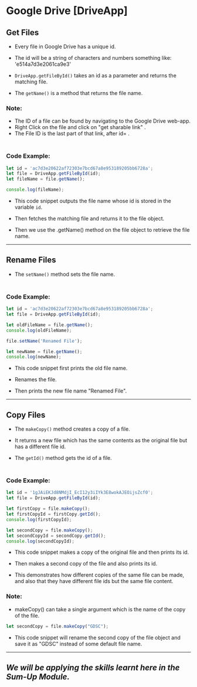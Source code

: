 # Google Drive [DriveApp]
## Get Files
- Every file in Google Drive has a unique id. <br />
- The id will be a string of characters and numbers something like: 'e514a7d3e2061ca9e3' <br />

- ```DriveApp.getFileById()``` takes an id as a parameter and returns the matching file. <br />

- The ```getName()``` is a method that returns the file name.

### Note: 
- The ID of a file can be found by navigating to the Google Drive web-app.
- Right Click on the file and click on "get sharable link" . 
- The File ID is the last part of that link, after id= . <br /> 


### <br />Code Example:

```JavaScript
let id = 'ac7d3e20622af72303e7bcd67a8e953189205bb6728a';
let file = DriveApp.getFileById(id);
let fileName = file.getName();

console.log(fileName);
```
- This code snippet outputs the file name whose id is stored in the variable ```id```.  <br />

- Then fetches the matching file and returns it to the file object. <br />

- Then we use the .getName() method on the file object to retrieve the file name. <br />

---

## Rename Files

- The ```setName()``` method sets the file name.

### <br />Code Example:

```JavaScript
let id = 'ac7d3e20622af72303e7bcd67a8e953189205bb6728a';
let file = DriveApp.getFileById(id);

let oldFileName = file.getName();
console.log(oldFileName);

file.setName('Renamed File');

let newName = file.getName();
console.log(newName);


```
- This code snippet first prints the old file name.<br />

- Renames the file.<br />
- Then prints the new file name "Renamed File". <br />

---

## Copy Files

- The ```makeCopy()``` method creates a copy of a file. <br />

- It returns a new file which has the same contents as the original file but has a different file id.<br />

- The ```getId()``` method gets the id of a file.<br />

### <br />Code Example:

```JavaScript
let id = '1gJAiEKJd8NMdjI_EcI12y3iIYk3E8wokAJEOijsZcf0';
let file = DriveApp.getFileById(id);

let firstCopy = file.makeCopy();
let firstCopyId = firstCopy.getId();
console.log(firstCopyId);

let secondCopy = file.makeCopy();
let secondCopyId = secondCopy.getId();
console.log(secondCopyId);
```
- This code snippet makes a copy of the original file and then prints its id.<br />

- Then makes a second copy of the file and also prints its id.<br />

- This demonstrates how different copies of the same file can be made, and also that they have different file ids but the same file content. <br />

### Note: 
- makeCopy() can take a single argument which is the name of the copy of the file.
```JavaScript
let secondCopy = file.makeCopy("GDSC");
```
- This code snippet will rename the second copy of the file object and save it as "GDSC" instead of some default file name.
---
## <em>We will be applying the skills learnt here in the Sum-Up Module.</em>

